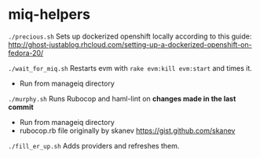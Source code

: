 # miq-helpers
```./precious.sh``` Sets up dockerized openshift locally according to this guide:
http://ghost-justablog.rhcloud.com/setting-up-a-dockerized-openshift-on-fedora-20/

```./wait_for_miq.sh``` Restarts evm with ```rake evm:kill evm:start``` and times it.
* Run from manageiq directory

```./murphy.sh``` Runs Rubocop and haml-lint on <b>changes made in the last commit</b>
* Run from manageiq directory
* rubocop.rb file originally by skanev https://gist.github.com/skanev

```./fill_er_up.sh``` Adds providers and refreshes them.
